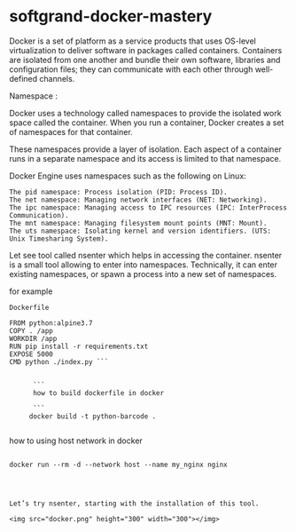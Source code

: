 # softgrand-docker-mastery
Docker is a set of platform as a service products that uses OS-level virtualization to deliver software in packages called containers. Containers are isolated from one another and bundle their own software, libraries and configuration files; they can communicate with each other through well-defined channels.

Namespace :

Docker uses a technology called namespaces to provide the isolated work space called the container. When you run a container, Docker creates a set of namespaces for that container.

These namespaces provide a layer of isolation. Each aspect of a container runs in a separate namespace and its access is limited to that namespace.

Docker Engine uses namespaces such as the following on Linux:


    The pid namespace: Process isolation (PID: Process ID).
    The net namespace: Managing network interfaces (NET: Networking).
    The ipc namespace: Managing access to IPC resources (IPC: InterProcess Communication).
    The mnt namespace: Managing filesystem mount points (MNT: Mount).
    The uts namespace: Isolating kernel and version identifiers. (UTS: Unix Timesharing System).

Let see tool called nsenter which helps in accessing the container. nsenter is a small tool allowing to enter into namespaces. Technically, it can enter existing namespaces, or spawn a process into a new set of namespaces.

for example
```
Dockerfile

```
```
FROM python:alpine3.7
COPY . /app
WORKDIR /app
RUN pip install -r requirements.txt
EXPOSE 5000
CMD python ./index.py ```


      ```
      how to build dockerfile in docker
      
      ```
     docker build -t python-barcode .
          
```
how to using host network in docker

```

docker run --rm -d --network host --name my_nginx nginx




Let’s try nsenter, starting with the installation of this tool.

<img src="docker.png" height="300" width="300"></img>
